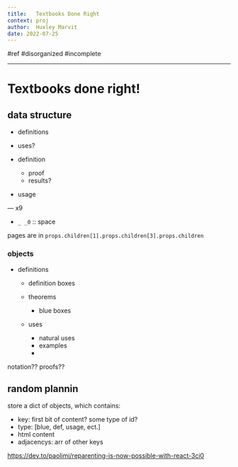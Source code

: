 ```yaml
---
title:   Textbooks Done Right
context: proj
author:  Huxley Marvit
date: 2022-07-25
---
```


#ref
#disorganized #incomplete

***

# Textbooks done right!

## data structure

- definitions
- uses?



- definition 
	- proof
	- results?
- usage

— x9

- `_ _0` :: space


pages are in `props.children[1].props.children[3].props.children`

### objects

- definitions
	- definition boxes
	- theorems
		- blue boxes
		
	- uses
		- natural uses
		- examples
		- 


notation??
proofs??

## random plannin
store a dict of objects, which contains:
- key: first bit of content? some type of id?
- type: [blue, def, usage, ect.]
- html content
- adjacencys: arr of other keys


https://dev.to/paolimi/reparenting-is-now-possible-with-react-3ci0






